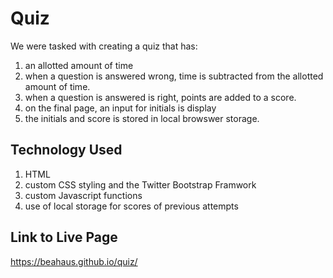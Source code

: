 # Quiz

We were tasked with creating a quiz that has:
1. an allotted amount of time
2. when a question is answered wrong, time is subtracted from the allotted amount of time.
3. when a question is answered is right, points are added to a score.
4. on the final page, an input for initials is display
5. the initials and score is stored in local browswer storage.

## Technology Used

1. HTML
2. custom CSS styling and the Twitter Bootstrap Framwork
3. custom Javascript functions 
4. use of local storage for scores of previous attempts

## Link to Live Page

https://beahaus.github.io/quiz/
